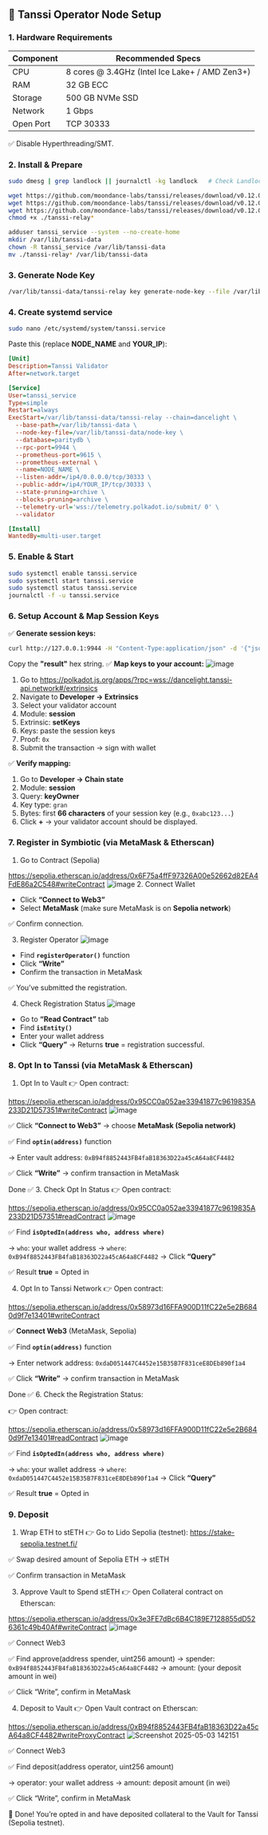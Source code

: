 ## 🚀 **Tanssi Operator Node Setup**
### **1. Hardware Requirements**

| Component | Recommended Specs                              |
| --------- | ---------------------------------------------- |
| CPU       | 8 cores @ 3.4GHz (Intel Ice Lake+ / AMD Zen3+) |
| RAM       | 32 GB ECC                                      |
| Storage   | 500 GB NVMe SSD                                |
| Network   | 1 Gbps                                         |
| Open Port | TCP 30333                                      |

✅ Disable Hyperthreading/SMT.

### **2. Install & Prepare**

```bash
sudo dmesg | grep landlock || journalctl -kg landlock   # Check Landlock

wget https://github.com/moondance-labs/tanssi/releases/download/v0.12.0/tanssi-relay
wget https://github.com/moondance-labs/tanssi/releases/download/v0.12.0/tanssi-relay-execute-worker
wget https://github.com/moondance-labs/tanssi/releases/download/v0.12.0/tanssi-relay-prepare-worker
chmod +x ./tanssi-relay*

adduser tanssi_service --system --no-create-home
mkdir /var/lib/tanssi-data
chown -R tanssi_service /var/lib/tanssi-data
mv ./tanssi-relay* /var/lib/tanssi-data
```
### **3. Generate Node Key**

```bash
/var/lib/tanssi-data/tanssi-relay key generate-node-key --file /var/lib/tanssi-data/node-key
```
### **4. Create systemd service**

```bash
sudo nano /etc/systemd/system/tanssi.service
```

Paste this (replace **NODE\_NAME** and **YOUR\_IP**):

```ini
[Unit]
Description=Tanssi Validator
After=network.target

[Service]
User=tanssi_service
Type=simple
Restart=always
ExecStart=/var/lib/tanssi-data/tanssi-relay --chain=dancelight \
  --base-path=/var/lib/tanssi-data \
  --node-key-file=/var/lib/tanssi-data/node-key \
  --database=paritydb \
  --rpc-port=9944 \
  --prometheus-port=9615 \
  --prometheus-external \
  --name=NODE_NAME \
  --listen-addr=/ip4/0.0.0.0/tcp/30333 \
  --public-addr=/ip4/YOUR_IP/tcp/30333 \
  --state-pruning=archive \
  --blocks-pruning=archive \
  --telemetry-url='wss://telemetry.polkadot.io/submit/ 0' \
  --validator

[Install]
WantedBy=multi-user.target
```
### **5. Enable & Start**

```bash
sudo systemctl enable tanssi.service
sudo systemctl start tanssi.service
sudo systemctl status tanssi.service
journalctl -f -u tanssi.service
```
### **6. Setup Account & Map Session Keys**

✅ **Generate session keys:**

```bash
curl http://127.0.0.1:9944 -H "Content-Type:application/json" -d '{"jsonrpc":"2.0","id":1,"method":"author_rotateKeys","params":[]}'
```
Copy the **"result"** hex string.
✅ **Map keys to your account:**
![image](https://github.com/user-attachments/assets/26b2fcee-53f9-40d0-9a97-5c9b5489c99d)
1. Go to https://polkadot.js.org/apps/?rpc=wss://dancelight.tanssi-api.network#/extrinsics
2. Navigate to **Developer → Extrinsics**
3. Select your validator account
4. Module: **session**
5. Extrinsic: **setKeys**
6. Keys: paste the session keys
7. Proof: `0x`
8. Submit the transaction → sign with wallet

✅ **Verify mapping:**
1. Go to **Developer → Chain state**
2. Module: **session**
3. Query: **keyOwner**
4. Key type: `gran`
5. Bytes: first **66 characters** of your session key (e.g., `0xabc123...`)
6. Click **+** → your validator account should be displayed.
### **7. Register in Symbiotic (via MetaMask & Etherscan)**
1. Go to Contract (Sepolia)

https://sepolia.etherscan.io/address/0x6F75a4ffF97326A00e52662d82EA4FdE86a2C548#writeContract
![image](https://github.com/user-attachments/assets/67970c09-03c6-4ffd-b8a9-feb4b074a44e)
2. Connect Wallet
* Click **“Connect to Web3”**
* Select **MetaMask** (make sure MetaMask is on **Sepolia network**)

✅ Confirm connection.

3. Register Operator
![image](https://github.com/user-attachments/assets/13f7c621-3802-44be-b805-0cfedee022c3)
* Find **`registerOperator()`** function
* Click **“Write”**
* Confirm the transaction in MetaMask

✅ You’ve submitted the registration.

4. Check Registration Status
  ![image](https://github.com/user-attachments/assets/136e97bc-0b78-431c-8af7-e910684c185e)
* Go to **“Read Contract”** tab
* Find **`isEntity()`**
* Enter your wallet address
* Click **“Query”**
→ Returns **true** = registration successful.
### **8. Opt In to Tanssi (via MetaMask & Etherscan)**
1. Opt In to Vault
👉 Open contract:

https://sepolia.etherscan.io/address/0x95CC0a052ae33941877c9619835A233D21D57351#writeContract
![image](https://github.com/user-attachments/assets/44d564d7-6fb6-41a2-9772-87f62f8010a4)

✅ Click **“Connect to Web3”** → choose **MetaMask (Sepolia network)**

✅ Find **`optin(address)`** function

→ Enter vault address:
`0xB94f8852443FB4faB18363D22a45cA64a8CF4482`

✅ Click **“Write”** → confirm transaction in MetaMask

Done ✅
3. Check Opt In Status
👉 Open contract:

https://sepolia.etherscan.io/address/0x95CC0a052ae33941877c9619835A233D21D57351#readContract
![image](https://github.com/user-attachments/assets/6622c367-eff5-4a3d-aa2a-d8f3cae3680a)

✅ Find **`isOptedIn(address who, address where)`**

→ `who`: your wallet address
→ `where`: `0xB94f8852443FB4faB18363D22a45cA64a8CF4482`
→ Click **“Query”**

✅ Result **true** = Opted in

4. Opt In to Tanssi Network
👉 Open contract:

https://sepolia.etherscan.io/address/0x58973d16FFA900D11fC22e5e2B6840d9f7e13401#writeContract

✅ **Connect Web3** (MetaMask, Sepolia)

✅ Find **`optin(address)`** function

→ Enter network address:
`0xdaD051447C4452e15B35B7F831ceE8DEb890f1a4`

✅ Click **“Write”** → confirm transaction in MetaMask

Done ✅
6. Check the Registration Status:

👉 Open contract:

https://sepolia.etherscan.io/address/0x58973d16FFA900D11fC22e5e2B6840d9f7e13401#readContract
![image](https://github.com/user-attachments/assets/7b147a76-4aa4-4c25-ae8b-c68ba1bb7af4)

✅ Find **`isOptedIn(address who, address where)`**

→ `who`: your wallet address
→ `where`: `0xdaD051447C4452e15B35B7F831ceE8DEb890f1a4`
→ Click **“Query”**

✅ Result **true** = Opted in

### **9. Deposit**
1. Wrap ETH to stETH
👉 Go to Lido Sepolia (testnet):
https://stake-sepolia.testnet.fi/

✅ Swap desired amount of Sepolia ETH → stETH

✅ Confirm transaction in MetaMask

3. Approve Vault to Spend stETH
👉 Open Collateral contract on Etherscan:

https://sepolia.etherscan.io/address/0x3e3FE7dBc6B4C189E7128855dD526361c49b40Af#writeContract
![image](https://github.com/user-attachments/assets/0b6274d4-14df-4af0-8e69-d00bde67599a)

✅ Connect Web3

✅ Find approve(address spender, uint256 amount)
→ spender:
`0xB94f8852443FB4faB18363D22a45cA64a8CF4482`
→ amount: (your deposit amount in wei)

✅ Click “Write”, confirm in MetaMask

4. Deposit to Vault
👉 Open Vault contract on Etherscan:

https://sepolia.etherscan.io/address/0xB94f8852443FB4faB18363D22a45cA64a8CF4482#writeProxyContract
![Screenshot 2025-05-03 142151](https://github.com/user-attachments/assets/d9120ee7-8201-4f8c-9730-147850d9db57)

✅ Connect Web3

✅ Find deposit(address operator, uint256 amount)

→ operator: your wallet address
→ amount: deposit amount (in wei)

✅ Click “Write”, confirm in MetaMask

🎉 Done! You’re opted in and have deposited collateral to the Vault for Tanssi (Sepolia testnet).
